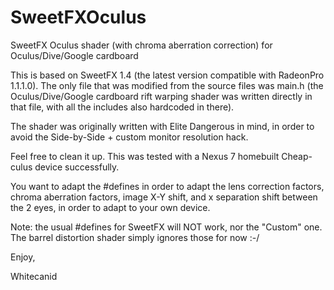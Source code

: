 SweetFXOculus
=============

SweetFX Oculus shader (with chroma aberration correction) for Oculus/Dive/Google cardboard

This is based on SweetFX 1.4 (the latest version compatible with RadeonPro 1.1.1.0). The only file that was modified from the source files was main.h (the Oculus/Dive/Google cardboard rift warping shader was written directly in that file, with all the includes also hardcoded in there).

The shader was originally written with Elite Dangerous in mind, in order to avoid the Side-by-Side + custom monitor resolution hack.

Feel free to clean it up. This was tested with a Nexus 7 homebuilt Cheap-culus device successfully.

You want to adapt the #defines in order to adapt the lens correction factors, chroma aberration factors, image X-Y shift, and x separation shift between the 2 eyes, in order to adapt to your own device.

Note: the usual #defines for SweetFX will NOT work, nor the "Custom" one. The barrel distortion shader simply ignores those for now :-/

Enjoy,

Whitecanid